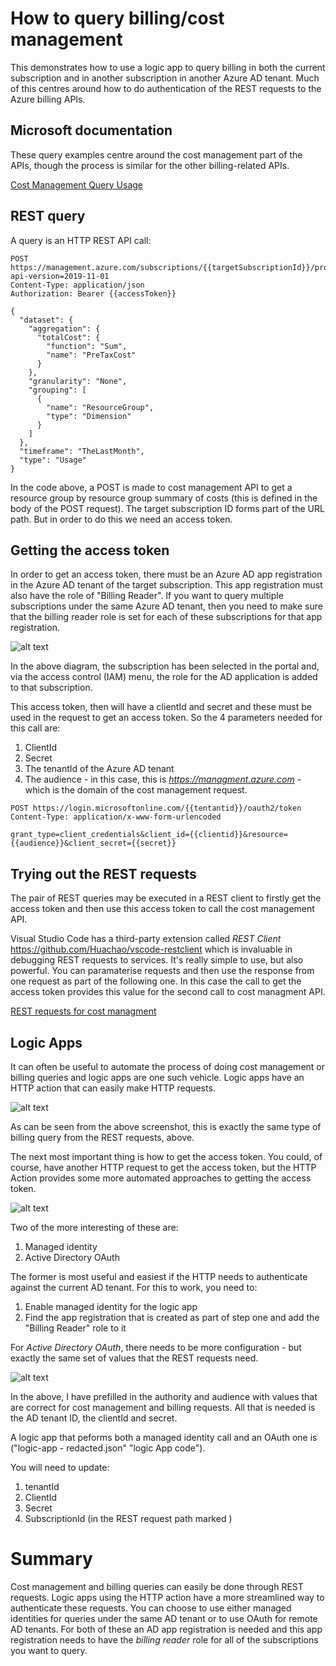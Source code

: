 # How to query billing/cost management
This demonstrates how to use a logic app to query billing in both the current subscription and in another subscription in another Azure AD tenant. Much of this centres around how to do authentication of the REST requests to the Azure billing APIs.

## Microsoft documentation
These query examples centre around the cost management part of the APIs, though the process is similar for the other billing-related APIs.

[Cost Management Query Usage](https://docs.microsoft.com/en-us/rest/api/cost-management/query/usage "Azure Cost management")

## REST query
A query is an HTTP REST API call:

```
POST  https://management.azure.com/subscriptions/{{targetSubscriptionId}}/providers/Microsoft.CostManagement/query?api-version=2019-11-01
Content-Type: application/json
Authorization: Bearer {{accessToken}}

{
  "dataset": {
    "aggregation": {
      "totalCost": {
        "function": "Sum",
        "name": "PreTaxCost"
      }
    },
    "granularity": "None",
    "grouping": [
      {
        "name": "ResourceGroup",
        "type": "Dimension"
      }
    ]
  },
  "timeframe": "TheLastMonth",
  "type": "Usage"
}
```
In the code above, a POST is made to cost management API to get a resource group by resource group summary of costs (this is defined in the body of the POST request). The target subscription ID forms part of the URL path. But in order to do this we need an access token.

## Getting the access token
In order to get an access token, there must be an Azure AD app registration in the Azure AD tenant of the target subscription. This app registration must also have the role of "Billing Reader". If you want to query multiple subscriptions under the same Azure AD tenant, then you need to make sure that the billing reader role is set for each of these subscriptions for that app registration.

![alt text](app-registration-billing-reader.png "Billing reader role for AD app registration")

In the above diagram, the subscription has been selected in the portal and, via the access control (IAM) menu, the role for the AD application is added to that subscription.

This access token, then will have a clientId and secret and these must be used in the request to get an access token. So the 4 parameters needed for this call are:
1. ClientId
2. Secret
3. The tenantId of the Azure AD tenant
4. The audience - in this case, this is *https://managment.azure.com* - which is the domain of the cost management request.

```
POST https://login.microsoftonline.com/{{tentantid}}/oauth2/token
Content-Type: application/x-www-form-urlencoded

grant_type=client_credentials&client_id={{clientid}}&resource={{audience}}&client_secret={{secret}}

```

## Trying out the REST requests
The pair of REST queries may be executed in a REST client to firstly get the access token and then use this access token to call the cost management API.

Visual Studio Code has a third-party extension called *REST Client* https://github.com/Huachao/vscode-restclient which is invaluable in debugging REST requests to services. It's really simple to use, but also powerful. You can paramaterise requests and then use the response from one request as part of the following one. In this case the call to get the access token provides this value for the second call to cost managment API.

[REST requests for cost managment](billing-blank.http "Azure Cost management")


## Logic Apps
It can often be useful to automate the process of doing cost management or billing queries and logic apps are one such vehicle. Logic apps have an HTTP action that can easily make HTTP requests.

![alt text](http-action.png "Logic app HTTP Action")

As can be seen from the above screenshot, this is exactly the same type of billing query from the REST requests, above.

The next most important thing is how to get the access token. You could, of course, have another HTTP request to get the access token, but the HTTP Action provides some more automated approaches to getting the access token. 

![alt text](authentication-methods.png "HTTP Action authentication methods")

Two of the more interesting of these are:
1. Managed identity
2. Active Directory OAuth

The former is most useful and easiest if the HTTP needs to authenticate against the current AD tenant. For this to work, you need to:
1. Enable managed identity for the logic app
2. Find the app registration that is created as part of step one and add the "Billing Reader" role to it

For *Active Directory OAuth*, there needs to be more configuration - but exactly the same set of values that the REST requests need.

![alt text](active-directory-oauth.png "HTTP Action OAuth authentication")

In the above, I have prefilled in the authority and audience with values that are correct for cost management and billing requests. All that is needed is the AD tenant ID, the clientId and secret.

A logic app that peforms both a managed identity call and an OAuth one is 
("logic-app - redacted.json" "logic App code"). 

You will need to update:
1. tenantId
2. ClientId
3. Secret
4. SubscriptionId (in the REST request path marked *<subscriptionid>*)

# Summary
Cost management and billing queries can easily be done through REST requests. Logic apps using the HTTP action have a more streamlined way to authenticate these requests. You can choose to use either managed identities for queries under the same AD tenant or to use OAuth for remote AD tenants. For both of these an AD app registration is needed and this app registration needs to have the *billing reader* role for all of the subscriptions you want to query.
